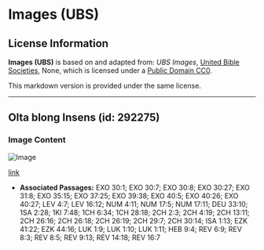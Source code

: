 # Images (UBS)

## License Information

**Images (UBS)** is based on and adapted from: _UBS Images_, [United Bible Societies](https://unitedbiblesocieties.org/), None, which is licensed under a [Public Domain CC0](https://creativecommons.org/public-domain/cc0/).

This markdown version is provided under the same license.



--------------------------------

## Olta blong Insens (id: 292275)

### Image Content

![Image](https://cdn.aquifer.bible/aquifer-content/resources/Media/WEB-0447_incense_altar.jpg)

[link](https://cdn.aquifer.bible/aquifer-content/resources/Media/WEB-0447_incense_altar.jpg)

* **Associated Passages:** EXO 30:1; EXO 30:7; EXO 30:8; EXO 30:27; EXO 31:8; EXO 35:15; EXO 37:25; EXO 39:38; EXO 40:5; EXO 40:26; EXO 40:27; LEV 4:7; LEV 16:12; NUM 4:11; NUM 17:5; NUM 17:11; DEU 33:10; 1SA 2:28; 1KI 7:48; 1CH 6:34; 1CH 28:18; 2CH 2:3; 2CH 4:19; 2CH 13:11; 2CH 26:16; 2CH 26:18; 2CH 26:19; 2CH 29:7; 2CH 30:14; ISA 1:13; EZK 41:22; EZK 44:16; LUK 1:9; LUK 1:10; LUK 1:11; HEB 9:4; REV 6:9; REV 8:3; REV 8:5; REV 9:13; REV 14:18; REV 16:7

